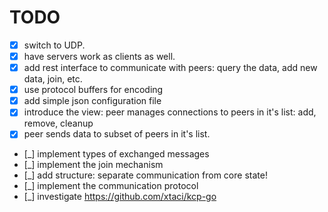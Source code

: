 # TODO
- [x] switch to UDP.
- [x] have servers work as clients as well.
- [x] add rest interface to communicate with peers: query the data, add new data, join, etc.
- [x] use protocol buffers for encoding
- [x] add simple json configuration file
- [x] introduce the view: peer manages connections to peers in it's list: add, remove, cleanup
- [x] peer sends data to subset of peers in it's list.
- [_] implement types of exchanged messages
- [_] implement the join mechanism
- [_] add structure: separate communication from core state!
- [_] implement the communication protocol
- [_] investigate https://github.com/xtaci/kcp-go
